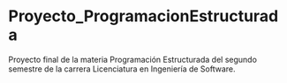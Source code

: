# Proyecto_ProgramacionEstructurada
Proyecto final de la materia Programación Estructurada del segundo semestre de la carrera Licenciatura en Ingeniería de Software.
